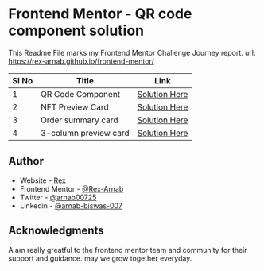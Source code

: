 # Frontend Mentor - QR code component solution

This Readme File marks my Frontend Mentor Challenge Journey report.
url: https://rex-arnab.github.io/frontend-mentor/


| Sl No | Title | Link |
| ----------- | ----------- | ----------- |
|1 | QR Code Component | [Solution Here](https://rex-arnab.github.io/frontend-mentor/qr-code-component/index.html)|
|2 | NFT Preview Card | [Solution Here](https://rex-arnab.github.io/frontend-mentor/nft-preview-card-component/index.html)|
|3 | Order summary card | [Solution Here](https://rex-arnab.github.io/frontend-mentor/order-summary-component/index.html)|
|4 | 3-column preview card | [Solution Here](https://rex-arnab.github.io/frontend-mentor/3-column-preview-card-component/index.html)|

## Author

- Website - [Rex](http://1biteblog.com/)
- Frontend Mentor - [@Rex-Arnab](https://www.frontendmentor.io/profile/Rex-Arnab)
- Twitter - [@arnab00725](https://twitter.com/arnab00725)
- Linkedin - [@arnab-biswas-007](https://www.linkedin.com/in/arnab-biswas-007/)


## Acknowledgments

A am really greatful to the frontend mentor team and community for their support and guidance.
may we grow together everyday.